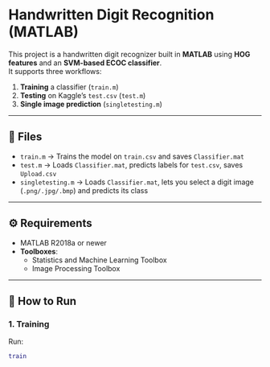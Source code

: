 # Handwritten Digit Recognition (MATLAB)

This project is a handwritten digit recognizer built in **MATLAB** using **HOG features** and an **SVM-based ECOC classifier**.  
It supports three workflows:
1. **Training** a classifier (`train.m`)
2. **Testing** on Kaggle’s `test.csv` (`test.m`)
3. **Single image prediction** (`singletesting.m`)

---

## 📂 Files

- `train.m` → Trains the model on `train.csv` and saves `Classifier.mat`
- `test.m` → Loads `Classifier.mat`, predicts labels for `test.csv`, saves `Upload.csv`
- `singletesting.m` → Loads `Classifier.mat`, lets you select a digit image (`.png/.jpg/.bmp`) and predicts its class

---

## ⚙️ Requirements

- MATLAB R2018a or newer  
- **Toolboxes**:  
  - Statistics and Machine Learning Toolbox  
  - Image Processing Toolbox  

---

## 🚀 How to Run

### 1. Training
Run:
```matlab
train
